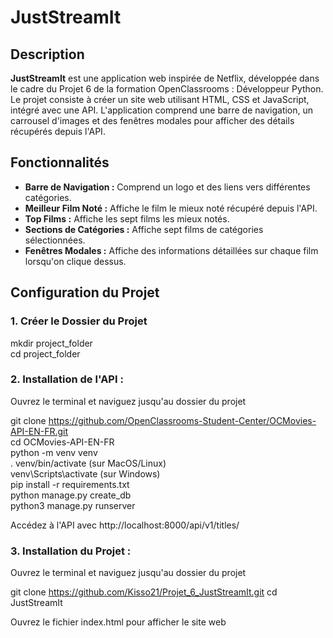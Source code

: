 # JustStreamIt

## Description

**JustStreamIt** est une application web inspirée de Netflix, développée dans le cadre du Projet 6 de la formation OpenClassrooms : Développeur Python. Le projet consiste à créer un site web utilisant HTML, CSS et JavaScript, intégré avec une API. L'application comprend une barre de navigation, un carrousel d'images et des fenêtres modales pour afficher des détails récupérés depuis l'API.

## Fonctionnalités

- **Barre de Navigation :** Comprend un logo et des liens vers différentes catégories.
- **Meilleur Film Noté :** Affiche le film le mieux noté récupéré depuis l'API.
- **Top Films :** Affiche les sept films les mieux notés.
- **Sections de Catégories :** Affiche sept films de catégories sélectionnées.
- **Fenêtres Modales :** Affiche des informations détaillées sur chaque film lorsqu'on clique dessus.

## Configuration du Projet

### 1. Créer le Dossier du Projet

mkdir project_folder  
cd project_folder  

### 2. Installation de l'API :

Ouvrez le terminal et naviguez jusqu'au dossier du projet

git clone https://github.com/OpenClassrooms-Student-Center/OCMovies-API-EN-FR.git  
cd OCMovies-API-EN-FR  
python -m venv venv  
. venv/bin/activate (sur MacOS/Linux)  
venv\Scripts\activate (sur Windows)  
pip install -r requirements.txt  
python manage.py create_db  
python3 manage.py runserver  

Accédez à l'API avec http://localhost:8000/api/v1/titles/  

### 3. Installation du Projet :

Ouvrez le terminal et naviguez jusqu'au dossier du projet

git clone https://github.com/Kisso21/Projet_6_JustStreamIt.git
cd JustStreamIt

Ouvrez le fichier index.html pour afficher le site web
